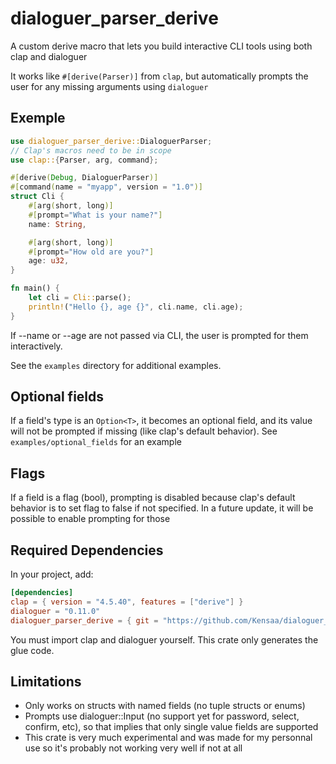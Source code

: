 # dialoguer_parser_derive

A custom derive macro that lets you build interactive CLI tools using both clap and dialoguer

It works like `#[derive(Parser)]` from `clap`, but automatically prompts the user for any missing arguments using `dialoguer`

## Exemple

```rust
use dialoguer_parser_derive::DialoguerParser;
// Clap's macros need to be in scope
use clap::{Parser, arg, command};

#[derive(Debug, DialoguerParser)]
#[command(name = "myapp", version = "1.0")]
struct Cli {
    #[arg(short, long)]
    #[prompt="What is your name?"]
    name: String,

    #[arg(short, long)]
    #[prompt="How old are you?"]
    age: u32,
}

fn main() {
    let cli = Cli::parse();
    println!("Hello {}, age {}", cli.name, cli.age);
}
```
If --name or --age are not passed via CLI, the user is prompted for them interactively.

See the `examples` directory for additional examples.

## Optional fields
If a field's type is an `Option<T>`, it becomes an optional field, and its value will not be prompted if missing (like clap's default behavior).
See `examples/optional_fields` for an example

## Flags
If a field is a flag (bool), prompting is disabled because clap's default behavior is to set flag to false if not specified.
In a future update, it will be possible to enable prompting for those
## Required Dependencies
In your project, add:
```Toml
[dependencies]
clap = { version = "4.5.40", features = ["derive"] }
dialoguer = "0.11.0"
dialoguer_parser_derive = { git = "https://github.com/Kensaa/dialoguer_parser_derive.git" }
```
You must import clap and dialoguer yourself. This crate only generates the glue code.

## Limitations
- Only works on structs with named fields (no tuple structs or enums)
- Prompts use dialoguer::Input (no support yet for password, select, confirm, etc), so that implies that only single value fields are supported
- This crate is very much experimental and was made for my personnal use so it's probably not working very well if not at all
